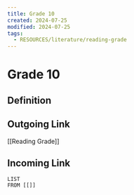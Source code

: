```yaml
---
title: Grade 10
created: 2024-07-25
modified: 2024-07-25
tags:
  - RESOURCES/literature/reading-grade
---
```

# Grade 10
## Definition

## Outgoing Link
[[Reading Grade]]
## Incoming Link
```dataview
LIST
FROM [[]]
```
